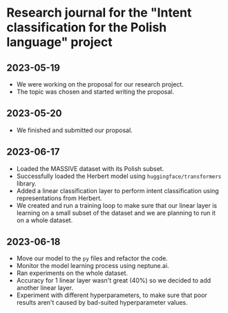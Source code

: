 # Research journal for the "Intent classification for the Polish language" project

## 2023-05-19

- We were working on the proposal for our research project.
- The topic was chosen and started writing the proposal.

## 2023-05-20

- We finished and submitted our proposal.

## 2023-06-17

- Loaded the MASSIVE dataset with its Polish subset.
- Successfully loaded the Herbert model using `huggingface/transformers` library.
- Added a linear classification layer to perform intent classification using representations from Herbert.
- We created and run a training loop to make sure that our linear layer is learning on a small subset of the dataset and we are planning to run it on a whole dataset.

## 2023-06-18

- Move our model to the `py` files and refactor the code.
- Monitor the model learning process using neptune.ai.
- Ran experiments on the whole dataset.
- Accuracy for 1 linear layer wasn't great (40%) so we decided to add another linear layer.
- Experiment with different hyperparameters, to make sure that poor results aren't caused by bad-suited hyperparameter values.
